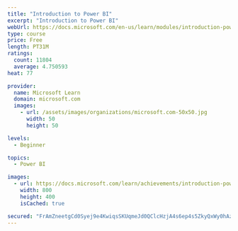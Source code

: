 ```yaml
---
title: "Introduction to Power BI"
excerpt: "Introduction to Power BI"
webUrl: https://docs.microsoft.com/en-us/learn/modules/introduction-power-bi/
type: course
price: Free
length: PT31M
ratings:
  count: 11804
  average: 4.750593
heat: 77

provider:
  name: Microsoft Learn
  domain: microsoft.com
  images:
    - url: /assets/images/organizations/microsoft.com-50x50.jpg
      width: 50
      height: 50

levels:
  - Beginner

topics:
  - Power BI

images:
  - url: https://docs.microsoft.com/learn/achievements/introduction-power-bi-social.png
    width: 800
    height: 400
    isCached: true

secured: "FrAmZneetgCd0Syej9e4KwiqsSKUqmeJd0QClcHzjA4s6ep4s5ZkyQxWy0hAzRB2JCqgyi1QoDcmoZ6G4OMy8zEkqhze4sKWQf9pO9/QxIY/nYV5jey0ooh0whYRN7uZbEqxIVDRwrnVALQZk8FMjUAVJpazuTZ7h4Vrjln63FPMqQNygiSV1WE4qDH1fFBCikoLwE8speE6wY2ZMTjZ/xDfGlGGkPKGZ8V1c78iTXnAdHl+Mz/7d1yxRDugsQmUoXwBwB0u2p08NFaTvFQmXeGzo+v2Y5i9dSG04KS3iFYjjXUTujssQez2n3BNCHDzrR05v6aqDHm+Vj431QAZxwqILIw1b9xYtKQrjvRdbcko5oFRRmIBBE6TQmY7LmPyOfIQlW6v+b2WUUFEnjwZWqT+QddCTtJ1rRiWYhRfQLc=;CvQ2PB+PM/CbPZOLUNGSWg=="
---
```


